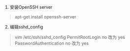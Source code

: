 1. 安装OpenSSH server
> apt-get install openssh-server
2. 编辑sshd_config
> vim /etc/ssh/sshd_config
> PermitRootLogin no 改为 yes
> PasswordAuthentication no 改为 yes